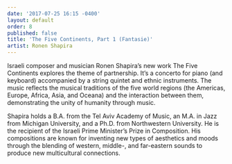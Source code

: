 ```yaml
---
date: '2017-07-25 16:15 -0400'
layout: default
order: 8
published: false
title: 'The Five Continents, Part 1 (Fantasie)'
artist: Ronen Shapira
---
```

Israeli composer and musician Ronen Shapira’s new work The Five Continents explores the theme of partnership. It’s a concerto for piano (and keyboard) accompanied by a string quintet and ethnic instruments. The music reflects the musical traditions of the five world regions (the Americas, Europe, Africa, Asia, and Oceana) and the interaction between them, demonstrating the unity of humanity through music. 

Shapira holds a B.A. from the Tel Aviv Academy of Music, an M.A. in Jazz from Michigan University, and a Ph.D. from Northwestern University. He is the recipient of the Israeli Prime Minister’s Prize in Composition. His compositions are known for inventing new types of aesthetics and moods through the blending of western, middle-, and far-eastern sounds to produce new multicultural connections.
